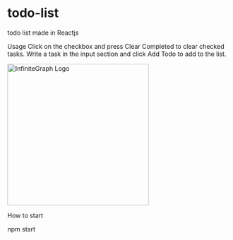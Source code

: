 # todo-list
todo list made in Reactjs


Usage
Click on the checkbox and press Clear Completed to clear checked tasks.
Write a task in the input section and click Add Todo to add to the list.

<img src="https://user-images.githubusercontent.com/51212122/194956377-a70e8d98-6af8-4c8c-9ba4-eb40f1bfedef.png" alt="InfiniteGraph Logo" width="320">



How to start

npm start

